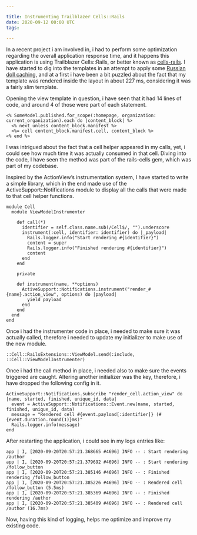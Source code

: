 ```yaml
---

title: Instrumenting Trailblazer Cells::Rails
date: 2020-09-12 00:00 UTC
tags: 

---
```


In a recent project i am involved in, i had to perform some optimization regarding the overall application response time, and it happens this application is using Trailblazer Cells::Rails, or better known as [cells-rails](https://github.com/trailblazer/cells-rails). I have started to dig into the templates in an attempt to apply some [Russian doll caching](https://guides.rubyonrails.org/caching_with_rails.html#references), and at a first i have been a bit puzzled about the fact that my template was rendered inside the layout in about 227 ms, considering it was a fairly slim template.

Opening the view template in question, i have seen that it had 14 lines of code, and around 4 of those were part of each statement.

    <% SomeModel.published.for_scope(:homepage, organization: current_organization).each do |content_block| %>
      <% next unless content_block.manifest %>
      <%= cell content_block.manifest.cell, content_block %>
    <% end %>

I was intrigued about the fact that a cell helper appeared in my calls, yet, i could see how much time it was actually consumed in that cell. Diving into the code, I have seen the method was part of the rails-cells gem, which was part of my codebase.

Inspired by the ActionView’s instrumentation system, I have started to write a simple library, which in the end made use of the ActiveSupport::Notifications module to display all the calls that were made to that cell helper functions.

    module Cell
      module ViewModelInstrumenter

        def call(*)
          identifier = self.class.name.sub(/Cell$/, "").underscore
          instrument(:cell, identifier: identifier) do |_payload|
            Rails.logger.info("Start rendering #{identifier}")
            content = super
            Rails.logger.info("Finished rendering #{identifier}")
            content
          end
        end

        private

        def instrument(name, **options)
          ActiveSupport::Notifications.instrument("render_#{name}.action_view", options) do |payload|
            yield payload
          end
        end
      end
    end

Once i had the instrumenter code in place, i needed to make sure it was actually called, therefore i needed to update my initializer to make use of the new module.

    ::Cell::RailsExtensions::ViewModel.send(:include, ::Cell::ViewModelInstrumenter)

Once i had the call method in place, i needed also to make sure the events triggered are caught. Altering another initializer was the key, therefore, i have dropped the following config in it.

    ActiveSupport::Notifications.subscribe "render_cell.action_view" do |name, started, finished, unique_id, data|
      event = ActiveSupport::Notifications::Event.new(name, started, finished, unique_id, data)
      message = "Rendered cell #{event.payload[:identifier]} (#{event.duration.round(1)}ms)"
      Rails.logger.info(message)
    end

After restarting the application, i could see in my logs entries like:

    app | I, [2020-09-20T20:57:21.368665 #4696] INFO -- : Start rendering /author
    app | I, [2020-09-20T20:57:21.379692 #4696] INFO -- : Start rendering /follow_button
    app | I, [2020-09-20T20:57:21.385146 #4696] INFO -- : Finished rendering /follow_button
    app | I, [2020-09-20T20:57:21.385226 #4696] INFO -- : Rendered cell /follow_button (5.5ms)
    app | I, [2020-09-20T20:57:21.385369 #4696] INFO -- : Finished rendering /author
    app | I, [2020-09-20T20:57:21.385409 #4696] INFO -- : Rendered cell /author (16.7ms)

Now, having this kind of logging, helps me optimize and improve my existing code.
